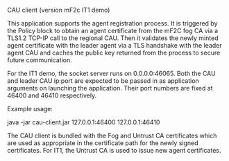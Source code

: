CAU client (version mF2c IT1 demo)

This application supports the agent registration process.  It is triggered by the Policy block to obtain an agent certificate from the mF2C fog CA via a TLS1.2 TCP-IP call to the regional CAU.  Then it validates the newly minted agent certificate with the leader agent via a TLS handshake with the leader agent CAU and caches the public key returned from the process to secure future communication. 

For the IT1 demo, the socket server runs on 0.0.0.0:46065.  Both the CAU and leader CAU ip:port are expected to be passed in as application arguments on launching the application.  Their port numbers are fixed at 46400 and 46410 respectively.

Example usage:

java -jar cau-client.jar 127.0.0.1:46400 127.0.0.1:46410 

The CAU client is bundled with the Fog and Untrust CA certificates which are used as appropriate in the certificate path for the newly signed certificates.  For IT1, the Untrust CA is used to issue new agent certificates.

